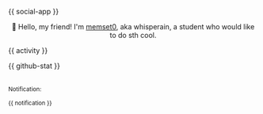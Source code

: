 <p align="center">

{{ social-app }}

</p>

<p align="center">
👋 Hello, my friend! I'm <a href="https://memset0.cn/">memset0</a>, aka whisperain, a student who would like to do sth cool.
</p>

<table width="800px">

{{ activity }}

{{ github-stat }}

</table>

<small>Notification: 

{{ notification }}

</small>